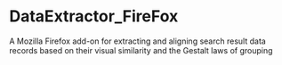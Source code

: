 # DataExtractor_FireFox
A Mozilla Firefox add-on for extracting and aligning search result data records based on their visual similarity and the Gestalt laws of grouping

